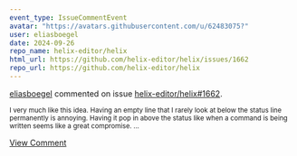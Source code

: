 ```yaml
---
event_type: IssueCommentEvent
avatar: "https://avatars.githubusercontent.com/u/62483075?"
user: eliasboegel
date: 2024-09-26
repo_name: helix-editor/helix
html_url: https://github.com/helix-editor/helix/issues/1662
repo_url: https://github.com/helix-editor/helix
---
```


<a href='https://github.com/eliasboegel' target='_blank'>eliasboegel</a> commented on issue <a href='https://github.com/helix-editor/helix/issues/1662' target='_blank'>helix-editor/helix#1662</a>.

<small>I very much like this idea. Having an empty line that I rarely look at below the status line permanently is annoying. Having it pop in above the status like when a command is being written seems like a great compromise. ...</small>

<a href='https://github.com/helix-editor/helix/issues/1662' target='_blank'>View Comment</a>